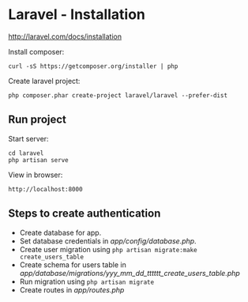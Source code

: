 Laravel - Installation
======================
http://laravel.com/docs/installation

Install composer:

    curl -sS https://getcomposer.org/installer | php

Create laravel project:

    php composer.phar create-project laravel/laravel --prefer-dist


Run project
-----------

Start server:

    cd laravel
    php artisan serve

View in browser:

    http://localhost:8000

Steps to create authentication
------------------------------

* Create database for app.
* Set database credentials in _app/config/database.php_.
* Create user migration using `php artisan migrate:make create_users_table`
* Create schema for users table in _app/database/migrations/yyy_mm_dd_tttttt_create_users_table.php_
* Run migration using `php artisan migrate`
* Create routes in _app/routes.php_


